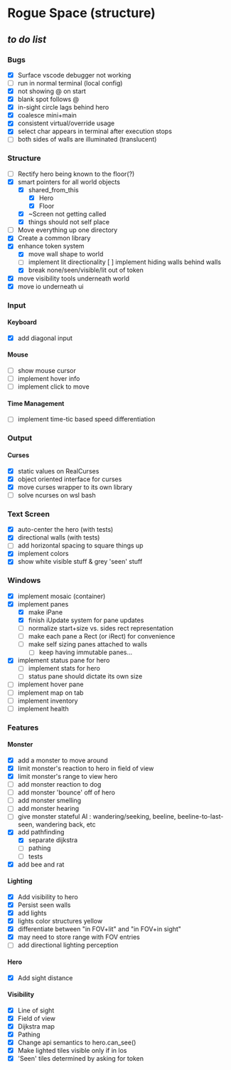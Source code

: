 # Rogue Space (structure) 
## ___to do list___
### Bugs
  - [x] Surface vscode debugger not working
  - [ ] run in normal terminal (local config)
  - [x] not showing @ on start
  - [x] blank spot follows @
  - [x] in-sight circle lags behind hero
  - [x] coalesce mini+main
  - [x] consistent virtual/override usage
  - [x] select char appears in terminal after execution stops
  - [ ] both sides of walls are illuminated (translucent)
### Structure
  - [ ] Rectify hero being known to the floor(?)
  - [x] smart pointers for all world objects
    - [x] shared_from_this
      - [x] Hero
      - [x] Floor
    - [x] ~Screen not getting called
    - [x] things should not self place
  - [ ] Move everything up one directory
  - [x] Create a common library
  - [x] enhance token system
    - [x] move wall shape to world
    - [ ] implement lit directionality
      [ ] implement hiding walls behind walls
    - [x] break none/seen/visible/lit out of token
  - [x] move visibility tools underneath world
  - [x] move io underneath ui
### Input
#### Keyboard
  - [x] add diagonal input
#### Mouse
  - [ ] show mouse cursor
  - [ ] implement hover info
  - [ ] implement click to move
#### Time Management
  - [ ] implement time-tic based speed differentiation
### Output
#### Curses
  - [x] static values on RealCurses
  - [x] object oriented interface for curses
  - [x] move curses wrapper to its own library
  - [ ] solve ncurses on wsl bash
### Text Screen
  - [x] auto-center the hero (with tests)
  - [x] directional walls (with tests)
  - [ ] add horizontal spacing to square things up
  - [x] implement colors
  - [x] show white visible stuff & grey 'seen' stuff
### Windows
  - [x] implement mosaic (container)
  - [x] implement panes
    - [x] make iPane
    - [x] finish iUpdate system for pane updates
    - [ ] normalize start+size vs. sides rect representation
    - [ ] make each pane a Rect (or iRect) for convenience
    - [ ] make self sizing panes attached to walls
      - [ ] keep having immutable panes...
  - [x] implement status pane for hero
    - [ ] implement stats for hero
    - [ ] status pane should dictate its own size
  - [ ] implement hover pane
  - [ ] implement map on tab
  - [ ] implement inventory
  - [ ] implement health
### Features
#### Monster
  - [x] add a monster to move around
  - [x] limit monster's reaction to hero in field of view
  - [x] limit monster's range to view hero
  - [ ] add monster reaction to dog
  - [ ] add monster 'bounce' off of hero
  - [ ] add monster smelling
  - [ ] add monster hearing
  - [ ] give monster stateful AI : wandering/seeking, beeline, beeline-to-last-seen, wandering back, etc
  - [x] add pathfinding
    - [x] separate dijkstra
    - [ ] pathing
    - [ ] tests
  - [x] add bee and rat
#### Lighting
  - [x] Add visibility to hero
  - [x] Persist seen walls
  - [x] add lights
  - [x] lights color structures yellow
  - [x] differentiate between "in FOV+lit" and "in FOV+in sight"
  - [x] may need to store range with FOV entries
  - [ ] add directional lighting perception
#### Hero
  - [x] Add sight distance
#### Visibility
  - [x] Line of sight
  - [x] Field of view
  - [x] Dijkstra map
  - [x] Pathing
  - [x] Change api semantics to hero.can_see()
  - [x] Make lighted tiles visible only if in los
  - [x] 'Seen' tiles determined by asking for token